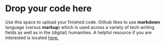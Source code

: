 # Drop your code here
Use this space to upload your finished code. Github likes to use **markdown** language (versus **markup**) which is used across a variety of tech writing fields as well as in the (digital) humanities. A helpful resource if you are interested is located [here.](https://www.markdownguide.org/)
